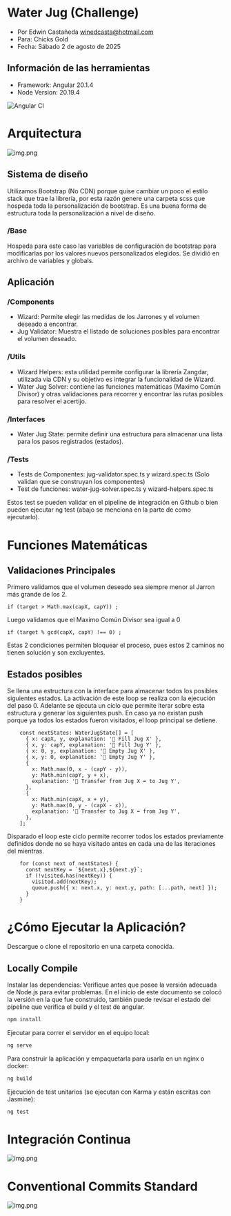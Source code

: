 # Water Jug (Challenge)
- Por Edwin Castañeda [winedcasta@hotmail.com](mailto:winedcasta@hotmail.com)
- Para: Chicks Gold
- Fecha: Sábado 2 de agosto de 2025

## Información de las herramientas

- Framework: Angular 20.1.4
- Node Version: 20.19.4

![Angular CI](https://github.com/edwincastaneda/water-jug-challenge/actions/workflows/ci.yml/badge.svg)

# Arquitectura

![img.png](/public/assets/img.png)

## Sistema de diseño
Utilizamos Bootstrap (No CDN) porque quise cambiar un poco el estilo stack que trae la librería, por esta razón genere una carpeta scss que hospeda toda la personalización de bootstrap.
Es una buena forma de estructura toda la personalización a nivel de diseño.

### /Base
Hospeda para este caso las variables de configuración de bootstrap para modificarlas por los valores nuevos personalizados elegidos. Se dividió en archivo de variables y
globals.

## Aplicación

### /Components
- Wizard: Permite elegir las medidas de los Jarrones y el volumen deseado a encontrar.
- Jug Validator: Muestra el listado de soluciones posibles para encontrar el volumen deseado.

### /Utils
- Wizard Helpers: esta utilidad permite configurar la librería Zangdar, utilizada via CDN y su objetivo es integrar la funcionalidad de Wizard.
- Water Jug Solver: contiene las funciones matemáticas (Maximo Común Divisor) y otras validaciones para recorrer y encontrar las rutas posibles para resolver el acertijo.

### /Interfaces
- Water Jug State: permite definir una estructura para almacenar una lista para los pasos registrados (estados).

### /Tests
- Tests de Componentes: jug-validator.spec.ts y wizard.spec.ts (Solo validan que se construyan los componentes)
- Test de funciones: water-jug-solver.spec.ts y wizard-helpers.spec.ts

Estos test se pueden validar en el pipeline de integración en Github o bien pueden ejecutar ng test (abajo se menciona en la parte de como ejecutarlo).

# Funciones Matemáticas

## Validaciones Principales

Primero validamos que el volumen deseado sea siempre menor al Jarron más grande de los 2.
```
if (target > Math.max(capX, capY)) ;
```
Luego validamos que el Maximo Común Divisor sea igual a 0
```
if (target % gcd(capX, capY) !== 0) ;
```
Estas 2 condiciones permiten bloquear el proceso, pues estos 2 caminos no tienen solución y son excluyentes.

## Estados posibles

Se llena una estructura con la interface para almacenar todos los posibles siguientes estados. La activación de este loop se realiza con la ejecución del paso 0. Adelante se ejecuta un
ciclo que permite iterar sobre esta estructura y generar los siguientes push. En caso ya no existan push porque ya todos los estados fueron visitados, el loop principal se detiene.
```
    const nextStates: WaterJugState[] = [
      { x: capX, y, explanation: '🚰 Fill Jug X' },
      { x, y: capY, explanation: '🚰 Fill Jug Y' },
      { x: 0, y, explanation: '🫙 Empty Jug X' },
      { x, y: 0, explanation: '🫙 Empty Jug Y' },
      {
        x: Math.max(0, x - (capY - y)),
        y: Math.min(capY, y + x),
        explanation: '🫗 Transfer from Jug X ➡️ to Jug Y',
      },
      {
        x: Math.min(capX, x + y),
        y: Math.max(0, y - (capX - x)),
        explanation: '🫗 Transfer to Jug X ⬅️ from Jug Y',
      },
    ];
```
Disparado el loop este ciclo permite recorrer todos los estados previamente definidos donde no se haya visitado antes en cada una de las iteraciones del mientras.

```
    for (const next of nextStates) {
      const nextKey = `${next.x},${next.y}`;
      if (!visited.has(nextKey)) {
        visited.add(nextKey);
        queue.push({ x: next.x, y: next.y, path: [...path, next] });
      }
    }
```



# ¿Cómo Ejecutar la Aplicación?
Descargue o clone el repositorio en una carpeta conocida.
## Locally Compile

Instalar las dependencias:
Verifique antes que posee la versión adecuada de Node.js para evitar problemas. 
En el inicio de este documento se colocó la versión en la que fue construido, también puede revisar el estado del pipeline que verifica el build y el test de angular.

```bash
npm install
```

Ejecutar para correr el servidor en el equipo local:

```bash
ng serve
```

Para construir la aplicación y empaquetarla para usarla en un nginx o docker:

```bash
ng build
```

Ejecución de test unitarios (se ejecutan con Karma y están escritas con Jasmine):
```bash
ng test
```

# Integración Continua

![img.png](/public/assets/img2.png)

# Conventional Commits Standard

![img.png](/public/assets/img3.png)
